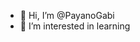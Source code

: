 - 👋 Hi, I’m @PayanoGabi
- 👀 I’m interested in learning

<!---
PayanoGabi/PayanoGabi is a ✨ special ✨ repository because its `README.md` (this file) appears on your GitHub profile.
You can click the Preview link to take a look at your changes.
--->
